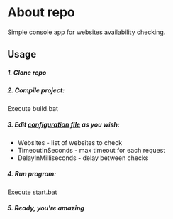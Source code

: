# About repo
Simple console app for websites availability checking.

## Usage 
##### 1. Clone repo
##### 2. Compile project: 
Execute build.bat
##### 3. Edit [configuration file](https://github.com/wellon/WebsiteDetector/blob/master/WebsiteDetector/appsettings.json) as you wish:
- Websites - list of websites to check
- TimeoutInSeconds - max timeout for each request
- DelayInMilliseconds - delay between checks
##### 4. Run program: 
Execute start.bat
##### 5. Ready, you're amazing
